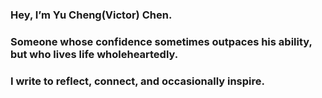 
### Hey, I’m Yu Cheng(Victor) Chen.

### Someone whose confidence sometimes outpaces his ability, but who lives life wholeheartedly. 

### I write to reflect, connect, and occasionally inspire.

<br>
